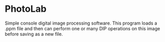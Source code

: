 # PhotoLab
Simple console digital image processing software. This program loads a .ppm file and then can perform one or many DIP operations on this image before saving as a new file.
